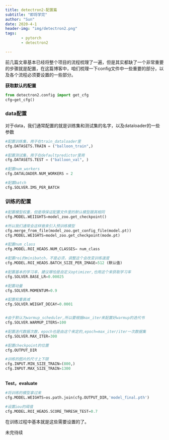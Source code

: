 ```yaml
---
title: detectron2-配置篇
subtitle: "即将学完"
author: "Sun"
date: 2020-4-1
header-img: "img/detectron2.png"
tags: 
       - pytorch
       - detectron2

---
```


前几篇文章基本已经将整个项目的流程梳理了一遍，但是其实都缺了一个非常重要的步骤就是配置，在这篇博客中，咱们梳理一下config文件中一些重要的部分，以及各个流程必须要设置的一些部分。


**获取默认的配置**
```python
from detectron2.config import get_cfg
cfg=get_cfg()

```

### data配置
对于data，我们通常配置的就是训练集和测试集的名字，以及dataloader的一些参数

```python
#配置训练集，用于在train_dataloader里
cfg.DATASETS.TRAIN = ("balloon_train",)

#配置测试集，用于在defaultpredictor里用
cfg.DATASETS.TEST = ("balloon_val", )

#配置num_workers
cfg.DATALOADER.NUM_WORKERS = 2

#配置batch
cfg.SOLVER.IMS_PER_BATCH

```

### 训练的配置
```python
#配置模型权重，但是得保证配置文件里的默认模型跟其相同
cfg.MODEL.WEIIGHTS=model_zoo.get_checkpoint()

#所以我们通常会这样做来引入预训练模型
cfg.merge_from_file(model_zoo.get_config_file(model.pt))
cfg.MODEL.WEIGHTS=model_zoo.get_checkpoint(mode.pt)

#配置num_class
cfg.MODEL.ROI_HEADS.NUM_CLASSES= num_class

#配置roi的minibatch，不是必须，调整这个会改变训练速度
cfg.MODEL.ROI_HEADS.BATCH_SIZE_PER_IMAGE=512 (默认值)

#配置基本的学习率，建议哪怕是自定义optimizer,也用这个来获取学习率
cfg.SOLVER.BASE_LR=0.00025

#配置动量
cfg.SOLVER.MOMENTUM=0.9

#配置权重衰减
cfg.SOLVER.WEIGHT_DECAY=0.0001


#由于默认为warmup_scheduler,所以要根据max_iter来配置好warmup的迭代书
cfg.SOLVER.WARMUP_ITERS=100

#配置迭代数据次数，epoch也是由这个来定的,epoch=max_iter/iter一次数据集
cfg.SOLVER.MAX_ITER=300

#配置checkpoint的位置
cfg.OUTPUT_DIR

#训练的图片的尺寸上下限
cfg.INPUT.MIN_SIZE_TRAIN=(800,)
cfg.INPUT.MAX_SIZE_TRAIN=1300



```

**Test，evaluate**
```python
#将训练的模型拿过来
cfg.MODEL.WEIGHTS=os.path.join(cfg.OUTPUT_DIR,'model_final.pth')

#设置iou的阈值
cfg.MODEL.ROI_HEADS.SCORE_THRESH_TEST=0.7


```

在训练过程中基本就是这些需要设置的了。

未完待续

